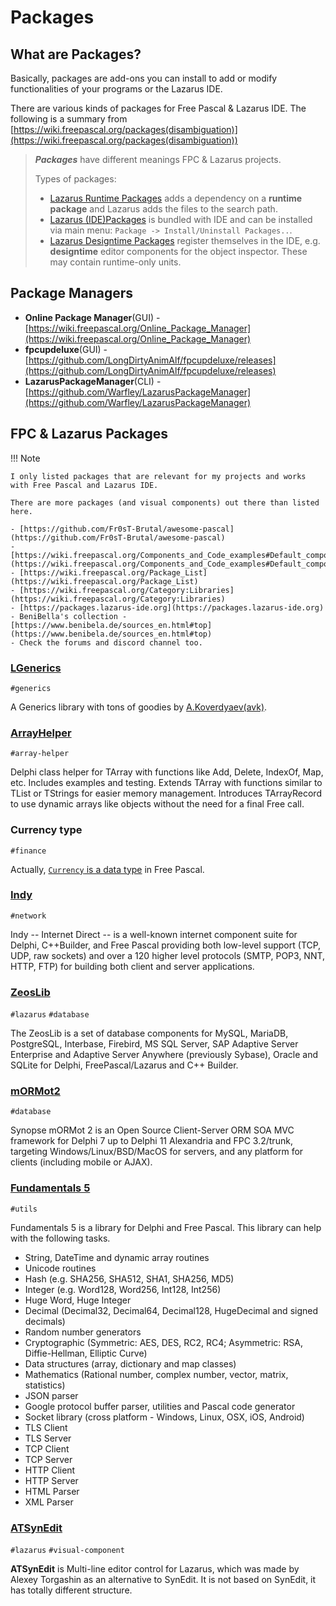# Packages

## What are Packages?

Basically, packages are add-ons you can install to add or modify functionalities of your programs or the Lazarus IDE.

There are various kinds of packages for Free Pascal & Lazarus IDE. The following is a summary from [https://wiki.freepascal.org/packages(disambiguation)](https://wiki.freepascal.org/packages(disambiguation))

> ***Packages*** have different meanings FPC & Lazarus projects.
> 
> Types of packages:
> 
> - [Lazarus Runtime Packages](https://wiki.freepascal.org/Lazarus_Packages) adds a dependency on a **runtime package** and Lazarus adds the files to the search path.
> - [Lazarus (IDE)Packages](https://wiki.freepascal.org/Lazarus_IDE_Packages) is bundled with IDE and can be installed via main menu: `Package -> Install/Uninstall Packages..`.
> - [Lazarus Designtime Packages](https://wiki.freepascal.org/Lazarus_Packages) register themselves in the IDE, e.g. **designtime** editor components for the object inspector. These may contain runtime-only units.

## Package Managers

- **Online Package Manager**(GUI) - [https://wiki.freepascal.org/Online_Package_Manager](https://wiki.freepascal.org/Online_Package_Manager)
- **fpcupdeluxe**(GUI) - [https://github.com/LongDirtyAnimAlf/fpcupdeluxe/releases](https://github.com/LongDirtyAnimAlf/fpcupdeluxe/releases)
- **LazarusPackageManager**(CLI) - [https://github.com/Warfley/LazarusPackageManager](https://github.com/Warfley/LazarusPackageManager)

## FPC & Lazarus Packages

!!! Note

    I only listed packages that are relevant for my projects and works with Free Pascal and Lazarus IDE. 
    
    There are more packages (and visual components) out there than listed here. 
    
    - [https://github.com/Fr0sT-Brutal/awesome-pascal](https://github.com/Fr0sT-Brutal/awesome-pascal)
    - [https://wiki.freepascal.org/Components_and_Code_examples#Default_components_provided_by_Lazarus](https://wiki.freepascal.org/Components_and_Code_examples#Default_components_provided_by_Lazarus)
    - [https://wiki.freepascal.org/Package_List](https://wiki.freepascal.org/Package_List)
    - [https://wiki.freepascal.org/Category:Libraries](https://wiki.freepascal.org/Category:Libraries)
    - [https://packages.lazarus-ide.org](https://packages.lazarus-ide.org)
    - BeniBella's collection - [https://www.benibela.de/sources_en.html#top](https://www.benibela.de/sources_en.html#top)
    - Check the forums and discord channel too.


### [LGenerics](https://github.com/avk959/LGenerics)

`#generics`

A Generics library with tons of goodies by [A.Koverdyaev(avk)](https://github.com/avk959).

### [ArrayHelper](https://github.com/WilliCommer/ArrayHelper)

`#array-helper`

Delphi class helper for TArray with functions like Add, Delete, IndexOf, Map, etc. Includes examples and testing. Extends TArray with functions similar to TList or TStrings for easier memory management. Introduces TArrayRecord to use dynamic arrays like objects without the need for a final Free call.

### Currency type

`#finance`

Actually, [`Currency` is a data type](https://wiki.freepascal.org/Currency) in Free Pascal. 

### [Indy](https://github.com/IndySockets/Indy)

`#network`

Indy -- Internet Direct -- is a well-known internet component suite for Delphi, C++Builder, and Free Pascal providing both low-level support (TCP, UDP, raw sockets) and over a 120 higher level protocols (SMTP, POP3, NNT, HTTP, FTP) for building both client and server applications.

### [ZeosLib](https://sourceforge.net/projects/zeoslib/)

`#lazarus` `#database`

The ZeosLib is a set of database components for MySQL, MariaDB, PostgreSQL, Interbase, Firebird, MS SQL Server, SAP Adaptive Server Enterprise and Adaptive Server Anywhere (previously Sybase), Oracle and SQLite for Delphi, FreePascal/Lazarus and C++ Builder.

### [mORMot2](https://github.com/synopse/mORMot2)

`#database`

Synopse mORMot 2 is an Open Source Client-Server ORM SOA MVC framework for Delphi 7 up to Delphi 11 Alexandria and FPC 3.2/trunk, targeting Windows/Linux/BSD/MacOS for servers, and any platform for clients (including mobile or AJAX).

### [Fundamentals 5](https://github.com/fundamentalslib/fundamentals5)

`#utils`

Fundamentals 5 is a library for Delphi and Free Pascal. This library can help with the following tasks.

- String, DateTime and dynamic array routines
- Unicode routines
- Hash (e.g. SHA256, SHA512, SHA1, SHA256, MD5)
- Integer (e.g. Word128, Word256, Int128, Int256)
- Huge Word, Huge Integer
- Decimal (Decimal32, Decimal64, Decimal128, HugeDecimal and signed decimals)
- Random number generators
- Cryptographic (Symmetric: AES, DES, RC2, RC4; Asymmetric: RSA, Diffie-Hellman, Elliptic Curve)
- Data structures (array, dictionary and map classes)
- Mathematics (Rational number, complex number, vector, matrix, statistics)
- JSON parser
- Google protocol buffer parser, utilities and Pascal code generator
- Socket library (cross platform - Windows, Linux, OSX, iOS, Android)
- TLS Client
- TLS Server
- TCP Client
- TCP Server
- HTTP Client
- HTTP Server
- HTML Parser
- XML Parser


### [ATSynEdit](https://github.com/Alexey-T/ATSynEdit)

`#lazarus` `#visual-component`

**ATSynEdit** is Multi-line editor control for Lazarus, which was made by Alexey Torgashin as an alternative to SynEdit. It is not based on SynEdit, it has totally different structure.